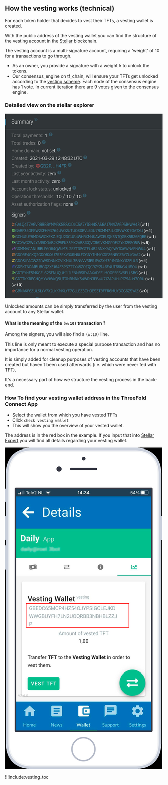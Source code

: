 ## How the vesting works (technical)

For each token holder that decides to vest their TFTs, a vesting wallet is created.

With the public address of the vesting wallet you can find the structure of the vesting account in the [Stellar](https://stellar.expert/explorer/public) blockchain. 

The vesting account is a multi-signature account, requiring a 'weight' of 10 for a transactions to go through. 

- As an owner, you provide a signature with a weight 5 to unlock the tokens. 
- Our consensus_engine on tf_chain, will ensure your TFTs get unlocked according to the [vesting scheme](vesting_pool). Each node of the consensus engine has 1 vote. In current iteration there are 9 votes given to the consensus engine.

### Detailed view on the stellar explorer

![](img/vesting_signers.jpg ':size=600')

Unlocked amounts can be simply transferred by the user from the vesting account to any Stellar wallet. 

#### What is the meaning of the `(w:10)` transaction ?

Among the signers, you will also find a `(w:10)` line. 

This line is only meant to execute a special purpose transaction and has no importance for a normal vesting operation. 

It is simply added for cleanup purposes of vesting accounts that have been created but haven't been used afterwards (i.e. which were never fed with TFT). 

It's a necessary part of how we structure the vesting process in the back-end.

### How To find your vesting wallet address in the ThreeFold Connect App

- Select the wallet from which you have vested TFTs
- Click ``` check vesting wallet ``` 
- This will show you the overview of your vested wallet. 


The address is in the red box in the example. If you input that into 
[Stellar Expert](https://stellar.expert/explorer/public) you will find all details regarding your vesting wallet.

![](img/wallet_vest_address_lookup.jpg ':size=300')


!!!include:vesting_toc